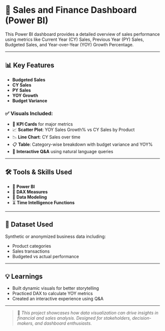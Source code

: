 # 🚀 Sales and Finance Dashboard (Power BI)

This Power BI dashboard provides a detailed overview of sales performance using metrics like Current Year (CY) Sales, Previous Year (PY) Sales, Budgeted Sales, and Year-over-Year (YOY) Growth Percentage.

---

## 📊 Key Features

- **Budgeted Sales**  
- **CY Sales**
- **PY Sales**  
- **YOY Growth**
- **Budget Variance**

### ✅ Visuals Included:

- 📌 **KPI Cards** for major metrics  
- 📈 **Scatter Plot**: YOY Sales Growth% vs CY Sales by Product  
- 📉 **Line Chart**: CY Sales over time  
- 📋 **Table**: Category-wise breakdown with budget variance and YOY%  
- 🧠 **Interactive Q&A** using natural language queries  

---

## 🛠 Tools & Skills Used

- 💼 **Power BI**  
- 🔢 **DAX Measures**  
- 🧩 **Data Modeling**  
- ⏳ **Time Intelligence Functions**  

---

## 📁 Dataset Used

Synthetic or anonymized business data including:

- Product categories  
- Sales transactions  
- Budgeted vs actual performance  

---

## 💡 Learnings

- Built dynamic visuals for better storytelling  
- Practiced DAX to calculate YOY metrics  
- Created an interactive experience using Q&A  

---

> 📌 *This project showcases how data visualization can drive insights in financial and sales analysis. Designed for stakeholders, decision-makers, and dashboard enthusiasts.*
